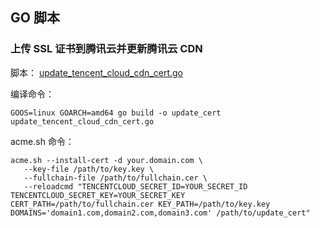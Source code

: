 ## GO 脚本

### 上传 SSL 证书到腾讯云并更新腾讯云 CDN

脚本： [update_tencent_cloud_cdn_cert.go](update_tencent_cloud_cdn_cert.go)

编译命令：

```shell
GOOS=linux GOARCH=amd64 go build -o update_cert update_tencent_cloud_cdn_cert.go
```

acme.sh 命令：

```shell
acme.sh --install-cert -d your.domain.com \
   --key-file /path/to/key.key \
   --fullchain-file /path/to/fullchain.cer \
   --reloadcmd "TENCENTCLOUD_SECRET_ID=YOUR_SECRET_ID TENCENTCLOUD_SECRET_KEY=YOUR_SECRET_KEY CERT_PATH=/path/to/fullchain.cer KEY_PATH=/path/to/key.key DOMAINS='domain1.com,domain2.com,domain3.com' /path/to/update_cert"
```




